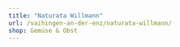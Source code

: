 ```yaml
---
title: "Naturata Willmann"
url: /vaihingen-an-der-enz/naturata-willmann/
shop: Gemüse & Obst
---
```

